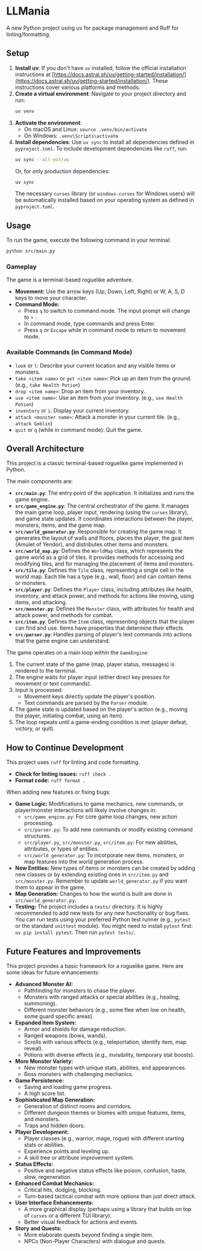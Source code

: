 # LLMania

A new Python project using uv for package management and Ruff for linting/formatting.

## Setup

1. **Install uv**: If you don't have `uv` installed, follow the official installation instructions at [https://docs.astral.sh/uv/getting-started/installation/](https://docs.astral.sh/uv/getting-started/installation/). These instructions cover various platforms and methods.
2. **Create a virtual environment**: Navigate to your project directory and run:
   ```bash
   uv venv
   ```
3. **Activate the environment**:
   - On macOS and Linux: `source .venv/bin/activate`
   - On Windows: `.venv\Scripts\activate`
4. **Install dependencies**: Use `uv sync` to install all dependencies defined in `pyproject.toml`. To include development dependencies like `ruff`, run:
   ```bash
   uv sync --all-extras
   ```
   Or, for only production dependencies:
   ```bash
   uv sync
   ```
   The necessary `curses` library (or `windows-curses` for Windows users) will be automatically installed based on your operating system as defined in `pyproject.toml`.

## Usage

To run the game, execute the following command in your terminal:

```bash
python src/main.py
```

### Gameplay

The game is a terminal-based roguelike adventure.

- **Movement:** Use the arrow keys (Up, Down, Left, Right) or W, A, S, D keys to move your character.
- **Command Mode:**
    - Press `q` to switch to command mode. The input prompt will change to `> `.
    - In command mode, type commands and press Enter.
    - Press `q` or `Escape` while in command mode to return to movement mode.

### Available Commands (in Command Mode)

- `look` or `l`: Describe your current location and any visible items or monsters.
- `take <item name>` or `get <item name>`: Pick up an item from the ground. (e.g., `take Health Potion`)
- `drop <item name>`: Drop an item from your inventory.
- `use <item name>`: Use an item from your inventory. (e.g., `use Health Potion`)
- `inventory` or `i`: Display your current inventory.
- `attack <monster name>`: Attack a monster in your current tile. (e.g., `attack Goblin`)
- `quit` or `q` (while in command mode): Quit the game.

## Overall Architecture

This project is a classic terminal-based roguelike game implemented in Python.

The main components are:

-   **`src/main.py`**: The entry point of the application. It initializes and runs the game engine.
-   **`src/game_engine.py`**: The central orchestrator of the game. It manages the main game loop, player input, rendering (using the `curses` library), and game state updates. It coordinates interactions between the player, monsters, items, and the game map.
-   **`src/world_generator.py`**: Responsible for creating the game map. It generates the layout of walls and floors, places the player, the goal item (Amulet of Yendor), and distributes other items and monsters.
-   **`src/world_map.py`**: Defines the `WorldMap` class, which represents the game world as a grid of tiles. It provides methods for accessing and modifying tiles, and for managing the placement of items and monsters.
-   **`src/tile.py`**: Defines the `Tile` class, representing a single cell in the world map. Each tile has a type (e.g., wall, floor) and can contain items or monsters.
-   **`src/player.py`**: Defines the `Player` class, including attributes like health, inventory, and attack power, and methods for actions like moving, using items, and attacking.
-   **`src/monster.py`**: Defines the `Monster` class, with attributes for health and attack power, and methods for combat.
-   **`src/item.py`**: Defines the `Item` class, representing objects that the player can find and use. Items have properties that determine their effects.
-   **`src/parser.py`**: Handles parsing of player's text commands into actions that the game engine can understand.

The game operates on a main loop within the `GameEngine`:
1.  The current state of the game (map, player status, messages) is rendered to the terminal.
2.  The engine waits for player input (either direct key presses for movement or text commands).
3.  Input is processed:
    *   Movement keys directly update the player's position.
    *   Text commands are parsed by the `Parser` module.
4.  The game state is updated based on the player's action (e.g., moving the player, initiating combat, using an item).
5.  The loop repeats until a game-ending condition is met (player defeat, victory, or quit).

## How to Continue Development

This project uses `ruff` for linting and code formatting.

-   **Check for linting issues:** `ruff check .`
-   **Format code:** `ruff format .`

When adding new features or fixing bugs:

-   **Game Logic:** Modifications to game mechanics, new commands, or player/monster interactions will likely involve changes in:
    -   `src/game_engine.py`: For core game loop changes, new action processing.
    -   `src/parser.py`: To add new commands or modify existing command structures.
    -   `src/player.py`, `src/monster.py`, `src/item.py`: For new abilities, attributes, or types of entities.
    -   `src/world_generator.py`: To incorporate new items, monsters, or map features into the world generation process.
-   **New Entities:** New types of items or monsters can be created by adding new classes or by extending existing ones in `src/item.py` and `src/monster.py`. Remember to update `world_generator.py` if you want them to appear in the game.
-   **Map Generation:** Changes to how the world is built are done in `src/world_generator.py`.
-   **Testing:** The project includes a `tests/` directory. It is highly recommended to add new tests for any new functionality or bug fixes. You can run tests using your preferred Python test runner (e.g., `pytest` or the standard `unittest` module). You might need to install `pytest` first: `uv pip install pytest`. Then run `pytest tests/`.

## Future Features and Improvements

This project provides a basic framework for a roguelike game. Here are some ideas for future enhancements:

-   **Advanced Monster AI:**
    -   Pathfinding for monsters to chase the player.
    -   Monsters with ranged attacks or special abilities (e.g., healing, summoning).
    -   Different monster behaviors (e.g., some flee when low on health, some guard specific areas).
-   **Expanded Item System:**
    -   Armor and shields for damage reduction.
    -   Ranged weapons (bows, wands).
    -   Scrolls with various effects (e.g., teleportation, identify item, map reveal).
    -   Potions with diverse effects (e.g., invisibility, temporary stat boosts).
-   **More Monster Variety:**
    -   New monster types with unique stats, abilities, and appearances.
    -   Boss monsters with challenging mechanics.
-   **Game Persistence:**
    -   Saving and loading game progress.
    -   A high score list.
-   **Sophisticated Map Generation:**
    -   Generation of distinct rooms and corridors.
    -   Different dungeon themes or biomes with unique features, items, and monsters.
    -   Traps and hidden doors.
-   **Player Development:**
    -   Player classes (e.g., warrior, mage, rogue) with different starting stats or abilities.
    -   Experience points and leveling up.
    -   A skill tree or attribute improvement system.
-   **Status Effects:**
    -   Positive and negative status effects like poison, confusion, haste, slow, regeneration.
-   **Enhanced Combat Mechanics:**
    -   Critical hits, dodging, blocking.
    -   Turn-based tactical combat with more options than just direct attack.
-   **User Interface Enhancements:**
    -   A more graphical display (perhaps using a library that builds on top of `curses` or a different TUI library).
    -   Better visual feedback for actions and events.
-   **Story and Quests:**
    -   More elaborate quests beyond finding a single item.
    -   NPCs (Non-Player Characters) with dialogue and quests.
